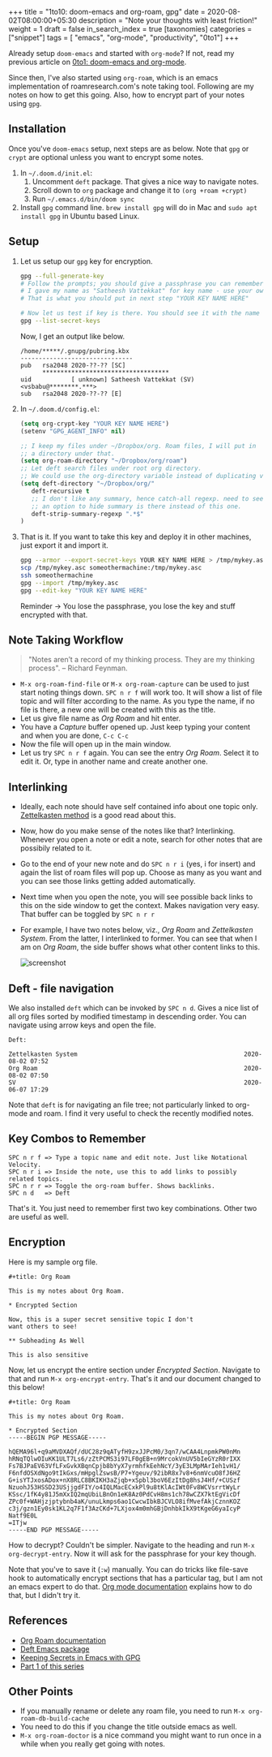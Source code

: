 +++
title = "1to10: doom-emacs and org-roam, gpg"
date = 2020-08-02T08:00:00+05:30
description = "Note your thoughts with least friction!"
weight = 1
draft = false
in_search_index = true
[taxonomies]
categories = ["snippet"]
tags = [ "emacs", "org-mode", "productivity", "0to1"]
+++

Already setup `doom-emacs` and started with `org-mode`? If not, read my
previous article on [0to1: doom-emacs and org-mode](/blog/doom_emacs_org_0_to_1/).

Since then, I've also started using `org-roam`, which is an emacs implementation
of roamresearch.com's note taking tool. Following are my notes on how to get this going.
Also, how to encrypt part of your notes using `gpg`.

<!-- more -->

## Installation

Once you've `doom-emacs` setup, next steps are as below. Note that `gpg` or `crypt` are optional
unless you want to encrypt some notes.

1. In `~/.doom.d/init.el`:
   1. Uncomment `deft` package. That gives a nice way to navigate notes.
   2. Scroll down to `org` package and change it to `(org +roam +crypt)`
   3. Run `~/.emacs.d/bin/doom sync`
2. Install `gpg` command line.  `brew install gpg` will do in Mac and `sudo apt install gpg` in Ubuntu based Linux.

## Setup
1. Let us setup our `gpg` key for encryption.
   ```sh
   gpg --full-generate-key
   # Follow the prompts; you should give a passphrase you can remember.
   # I gave my name as "Satheesh Vattekkat" for key name - use your own name. 
   # That is what you should put in next step "YOUR KEY NAME HERE"

   # Now let us test if key is there. You should see it with the name
   gpg --list-secret-keys
   ```
   Now, I get an output like below.
   ```
   /home/*****/.gnupg/pubring.kbx
   -------------------------------
   pub   rsa2048 2020-??-?? [SC]
         ***********************************
   uid           [ unknown] Satheesh Vattekkat (SV) <vsbabu@********.***>
   sub   rsa2048 2020-??-?? [E]
   ```
2. In `~/.doom.d/config.el`:
   ```lisp
   (setq org-crypt-key "YOUR KEY NAME HERE")
   (setenv "GPG_AGENT_INFO" nil)

   ;; I keep my files under ~/Dropbox/org. Roam files, I will put in 
   ;; a directory under that.
   (setq org-roam-directory "~/Dropbox/org/roam")
   ;; Let deft search files under root org directory.
   ;; We could use the org-directory variable instead of duplicating values
   (setq deft-directory "~/Dropbox/org/"
      deft-recursive t
      ;; I don't like any summary, hence catch-all regexp. need to see if
      ;; an option to hide summary is there instead of this one.
      deft-strip-summary-regexp ".*$"
   )
   ```
3. That is it. If you want to take this key and deploy it in other machines, just export it and import it.
   ```sh
   gpg --armor --export-secret-keys YOUR KEY NAME HERE > /tmp/mykey.asc
   scp /tmp/mykey.asc someothermachine:/tmp/mykey.asc
   ssh someothermachine
   gpg --import /tmp/mykey.asc
   gpg --edit-key "YOUR KEY NAME HERE"
   ```

   Reminder -> You lose the passphrase, you lose the key and stuff encrypted with that.

## Note Taking Workflow

> "Notes aren’t a record of my thinking process. They are my thinking process". 
> – Richard Feynman.

* `M-x org-roam-find-file` or `M-x org-roam-capture` can be used to just start noting things down.
  `SPC n r f` will work too. It will show a list of file topic and will filter according to the name.
  As you type the name, if no file is there, a new one will be created with this as the title.
* Let us give file name as *Org Roam* and hit enter.
* You have a *Capture* buffer opened up. Just keep typing your content and when you are done, `C-c C-c`
* Now the file will open up in the main window. 
* Let us try `SPC n r f` again. You can see the entry *Org Roam*. Select it to edit it. Or, type
  in another name and create another one.

## Interlinking

* Ideally, each note should have self contained info about one topic only. 
  [Zettelkasten method](https://en.wikipedia.org/wiki/Zettelkasten) is a good
  read about this.
* Now, how do you make sense of the notes like that? Interlinking. Whenever you
  open a note or edit a note, search for other notes that are possibily related to it.
* Go to the end of your new note and do `SPC n r i` (yes, i for insert) and again the
  list of roam files will pop up. Choose as many as you want and you can see those
  links getting added automatically.
* Next time when you open the note, you will see possible back links to this on the
  side window to get the context. Makes navigation very easy. That buffer can be toggled
  by `SPC n r r`
* For example, I have two notes below, viz., *Org Roam* and *Zettelkasten System*. From 
  the latter, I interlinked to former. You can see that when I am on *Org Roam*, the side
  buffer shows what other content links to this.

  ![screenshot](01.png)


## Deft - file navigation
We also installed `deft` which can be invoked by `SPC n d`. Gives a nice list of all org
files sorted by modified timestamp in descending order. You can navigate using arrow keys
and open the file.

  ```
  Deft: 

  Zettelkasten System                                              2020-08-02 07:52
  Org Roam                                                         2020-08-02 07:50
  SV                                                               2020-06-07 17:29
  ```

Note that `deft` is for navigating an file tree; not particularly linked to org-mode and roam. I find
it very useful to check the recently modified notes.

## Key Combos to Remember

   ```
   SPC n r f => Type a topic name and edit note. Just like Notational Velocity.
   SPC n r i => Inside the note, use this to add links to possibly related topics.
   SPC n r r => Toggle the org-roam buffer. Shows backlinks.
   SPC n d   => Deft
   ```

That's it. You just need to remember first two key combinations. Other two are useful as well.


## Encryption
Here is my sample org file.

```
#+title: Org Roam

This is my notes about Org Roam.

* Encrypted Section

Now, this is a super secret sensitive topic I don't
want others to see!

** Subheading As Well

This is also sensitive
```

Now, let us encrypt the entire section under *Encrypted Section*. Navigate to that and
run `M-x org-encrypt-entry`. That's it and our document changed to this below!

```
#+title: Org Roam

This is my notes about Org Roam.

* Encrypted Section
-----BEGIN PGP MESSAGE-----

hQEMA96l+q9aMVDXAQf/dUC28z9qATyfH9zxJJPcM0/3qn7/wCAA4LnpmkPW0nMn
hRNqTQlwOIuKK1ULT7Ls6/zZtPCMS3i97LF0gEB+n9MrcokVnUV5bIeGYzR0rIXX
Fs7BJPaEV63VfLFxGvkXBqnCpjb8bYyX7yrmhfkEehNcY/3yE3LMpMArIeh1vH1/
F6nfdOSXdNgo9tIkGxs/mHpglZswsB/P7+Ygeuv/92ibR8x7v8+6nmVcuO8fJ6HZ
G+isYTJxosADox+nX8RLC8BKIKH3aZjqb+xSpbl3boV6EzItDg8hsJ4Hf/+CUSzf
NzuohJ53HSSD23USjjgdFIY/o4IQLMacECxkPl9u8tKlAcIWt0Fv8WCVsrrtWyLr
KSsc/1fK4y81J5mXxIQ2mqUbiLBnOn1eK8Az0PdCvH8ms1ch78wCZX7ktEgVicDf
ZPc0f+WAHjzjptybnb4aK/unuLkmps6ao1CwcwIbkBJCVLO8ifMvefAkjCznnKOZ
c3j/gzn1Ey0sk1KL2q7F1f3AzCKd+7LXjox4m0mhGBjDnhbkIkX9tKgeG6yaIcyP
Natf9E0L
=ITjw
-----END PGP MESSAGE-----

```

How to decrypt? Couldn't be simpler. Navigate to the heading and run
`M-x org-decrypt-entry`. Now it will ask for the passphrase for your
key though. 

Note that you've to save it (`:w`) manually. You can do
tricks like file-save hook to automatically encrypt sections that has
a particular tag, but I am not an emacs expert to do that. [Org mode documentation](https://www.gnu.org/software/emacs/manual/html_node/org/org_002dcrypt.html) explains how to do that,
but I didn't try it.

## References

* [Org Roam documentation](https://org-roam.readthedocs.io/en/master/)
* [Deft Emacs package](https://jblevins.org/projects/deft/)
* [Keeping Secrets in Emacs with GPG](https://www.masteringemacs.org/article/keeping-secrets-in-emacs-gnupg-auth-sources)
* [Part 1 of this series](/twenties/doom_emacs_org_0_to_1/)

## Other Points
* If you manually rename or delete any roam file, you need to run `M-x org-roam-db-build-cache`
* You need to do this if you change the title outside emacs as well.
* `M-x org-roam-doctor` is a nice command you might want to run once in a while when you really get going with notes.

